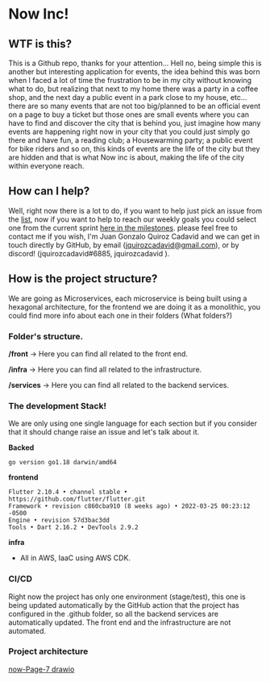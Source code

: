 # Now Inc!


## WTF is this?

This is a Github repo, thanks for your attention... Hell no, being simple this is another but interesting application for events, the idea behind this was born when I faced a lot of time the frustration to be in my city without knowing what to do, but realizing that next to my home there was a party in a coffee shop, and the next day a public event in a park close to my house, etc... there are so many events that are not too big/planned to be an official event on a page to buy a ticket but those ones are small events where you can have to find and discover the city that is behind you, just imagine how many events are happening right now in your city that you could just simply go there and have fun, a reading club; a Housewarming party; a public event for bike riders and so on, this kinds of events are the life of the city but they are hidden and that is what Now inc is about, making the life of the city within everyone reach.

## How can I help?

Well, right now there is a lot to do, if you want to help just pick an issue from the [list](https://github.com/JuanGQCadavid/now-project/issues), now if you want to help to reach our weekly goals you could select one from the current sprint [here in the milestones](https://github.com/JuanGQCadavid/now-project/milestones). please feel free to contact me if you wish, I'm Juan Gonzalo Quiroz Cadavid and we can get in touch directly by GitHub, by email (jquirozcadavid@gmail.com), or by discord! (jquirozcadavid#6885, jquirozcadavid ).


## How is the project structure?

We are going as Microservices, each microservice is being built using a hexagonal architecture, for the frontend we are doing it as a monolithic, you could find more info about each one in their folders (What folders?)

### Folder's structure.

**/front** -> Here you can find all related to the front end.

**/infra** -> Here you can find all related to the infrastructure.

**/services** -> Here you can find all related to the backend services.


### The development Stack!

We are only using one single language for each section but if you consider that it should change raise an issue and let's talk about it.

**Backed** 
```
go version go1.18 darwin/amd64
```
**frontend** 
```
Flutter 2.10.4 • channel stable • https://github.com/flutter/flutter.git
Framework • revision c860cba910 (8 weeks ago) • 2022-03-25 00:23:12 -0500
Engine • revision 57d3bac3dd
Tools • Dart 2.16.2 • DevTools 2.9.2
```

**infra**

* All in AWS, IaaC using AWS CDK.

### CI/CD

Right now the project has only one environment (stage/test), this one is being updated automatically by the GitHub action that the project has configured in the .github folder, so all the backend services are automatically updated. The front end and the infrastructure are not automated.

### Project architecture

[now-Page-7 drawio](https://user-images.githubusercontent.com/21164304/155010210-42a0973c-cbde-415d-9028-cf36e37fc745.png)